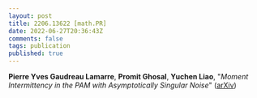 ```yaml
---
layout: post
title: 2206.13622 [math.PR]
date: 2022-06-27T20:36:43Z
comments: false
tags: publication
published: true
---
```


<b>Pierre Yves Gaudreau Lamarre</b>, <b>Promit Ghosal</b>, <b>Yuchen Liao</b>, "<i>Moment Intermittency in the PAM with Asymptotically Singular Noise</i>" ([arXiv](http://arxiv.org/abs/2206.13622v1))
